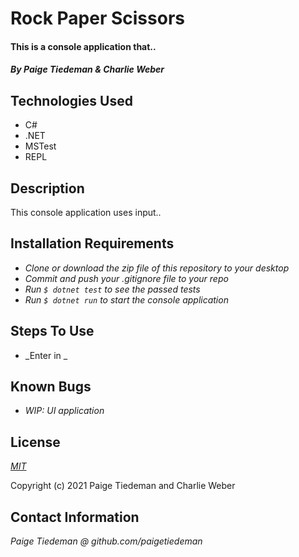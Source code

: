 # Rock Paper Scissors

#### This is a console application that..

#### _By Paige Tiedeman & Charlie Weber_

## Technologies Used

* C#
* .NET
* MSTest
* REPL

## Description

This console application uses input..

## Installation Requirements

* _Clone or download the zip file of this repository to your desktop_
* _Commit and push your .gitignore file to your repo_
* _Run `$ dotnet test` to see the passed tests_
* _Run `$ dotnet run` to start the console application_

## Steps To Use
* _Enter in _

## Known Bugs

* _WIP: UI application_

## License

_[MIT](https://opensource.org/licenses/MIT)_  

Copyright (c) 2021 Paige Tiedeman and Charlie Weber

## Contact Information

_Paige Tiedeman @ github.com/paigetiedeman_